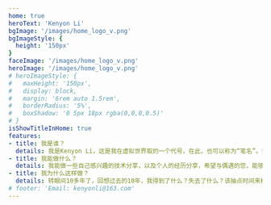 ```yaml
---
home: true
heroText: 'Kenyon Li'
bgImage: '/images/home_logo_v.png'
bgImageStyle: {
  height: '150px'
}
faceImage: '/images/home_logo_v.png'
heroImage: '/images/home_logo_v.png'
# heroImageStyle: {
#   maxHeight: '150px',
#   display: block,
#   margin: '6rem auto 1.5rem',
#   borderRadius: '5%',
#   boxShadow: '0 5px 18px rgba(0,0,0,0.5)'
# }
isShowTitleInHome: true
features:
- title: 我是谁？
  details: 我是Kenyon Li，这是我在虚拟世界取的一个代号，在此，也可以称为“笔名”。我是一名从事IT行业已有10多年经验的后端开发工程师，在这10多年的工作中，我积累了丰富的经验和技能，对后端开发领域有着深入的理解和熟练的掌握，欢迎偶遇的您，来在这里！
- title: 我能做什么？
  details: 我能做一些自己感兴趣的技术分享，以及个人的经历分享，希望与偶遇的您，能够产生共鸣或同感，向美好的生活向往，努力奋斗！同时也在享受这种分享快乐。
- title: 我为什么这样做？
  details: 转眼间10多年了，回想过去的10年，我得到了什么？失去了什么？该抽点时间来梳理总结，把沉淀的东西，整理归档，来迎接下一个10年的到来，就是这么简单。开始吧，让偶遇的您帮我见证，奇迹的发生。
# footer: 'Email: kenyonli@163.com'
---
```

